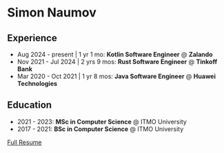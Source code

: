 # Simon Naumov

## Experience

- Aug 2024 - present | 1 yr 1 mo: **Kotlin Software Engineer** @ **Zalando**
- Nov 2021 - Jul 2024 | 2 yrs 9 mos: **Rust Software Engineer** @ **Tinkoff Bank**
- Mar 2020 - Oct 2021 | 1 yr 8 mos: **Java Software Engineer** @ **Huawei Technologies**

## Education

- 2021 - 2023: **MSc in Computer Science** @ ITMO University
- 2017 - 2021: **BSc in Computer Science** @ ITMO University

[Full Resume](https://github.com/nothingelsematters/nothingelsematters/blob/master/cv.pdf)
